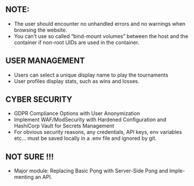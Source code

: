 ## NOTE:
- The user should encounter no unhandled errors and no warnings when browsing the
website.
- You can’t use so called “bind-mount volumes” between the host
and the container if non-root UIDs are used in the container.

## USER MANAGEMENT
- Users can select a unique display name to play the tournaments
- User profiles display stats, such as wins and losses.

## CYBER SECURITY
- GDPR Compliance Options with User Anonymization
- Implement WAF/ModSecurity with Hardened Configuration and
HashiCorp Vault for Secrets Management
- For obvious security reasons, any credentials, API keys, env
variables etc... must be saved locally in a .env file and ignored by
git. 

## NOT SURE !!!
- Major module: Replacing Basic Pong with Server-Side Pong and Imple-
menting an API.
